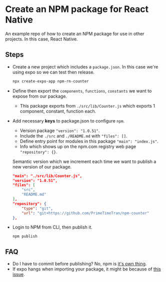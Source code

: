 # Create an NPM package for React Native

An example repo of how to create an NPM package for use in other projects.
In this case, React Native.

## Steps

- Create a new project which includes a `package.json`. In this case we're using expo so we can test then release.

  ```sh
  npx create-expo-app npm-rn-counter
  ```

- Define then export the `components`, `functions`, `constants` we want to expose from our package.
  - This package exports from `./src/lib/Counter.js` which exports 1 component, constant, function each.

- Add necessary **keys** to package.json to configure `npm`.
  - Version package `"version": "1.0.51"`.
  - Include the `./src` and `./README.md` with `"files": []`.
  - Define entry point for modules in this package `"main": "index.js"`.
  - Info which shows up on the npm.com registry web page `"repository": {}`.

  Semantic version which we increment each time we want to publish a new version of our package.

  ```json
  "main": "./src/lib/Counter.js",
  "version": "1.0.51",
  "files": [
      "src",
      "README.md"
  ],
  "repository": {
      "type": "git",
      "url": "git+https://github.com/PrimeTimeTran/npm-counter"
  },
  ```

- Login to NPM from CLI, then publish it.

  `npm publish`

## FAQ

- Do I have to commit before publishing? No, npm is [it's own thing](https://stackoverflow.com/questions/36371416/does-npm-publish-command-commit-changes#:~:text=The%20act%20of%20publishing%20to,will%20not%20commit%20for%20you.).
- If expo hangs when importing your package, it might be because of [this issue](https://stackoverflow.com/questions/72092719/expo-freezes-if-using-reactnatives-stylesheet).
